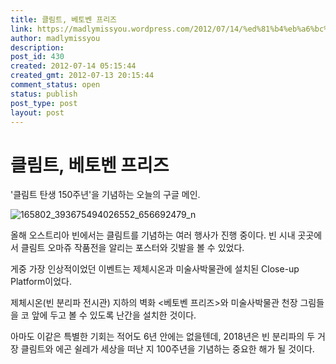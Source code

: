 ```yaml
---
title: 클림트, 베토벤 프리즈
link: https://madlymissyou.wordpress.com/2012/07/14/%ed%81%b4%eb%a6%bc%ed%8a%b8-%eb%b2%a0%ed%86%a0%eb%b2%a4-%ed%94%84%eb%a6%ac%ec%a6%88/
author: madlymissyou
description: 
post_id: 430
created: 2012-07-14 05:15:44
created_gmt: 2012-07-13 20:15:44
comment_status: open
status: publish
post_type: post
layout: post
---
```


# 클림트, 베토벤 프리즈

'클림트 탄생 150주년'을 기념하는 오늘의 구글 메인.

![165802_393675494026552_656692479_n](http://madlymissyou.files.wordpress.com/2014/05/165802_393675494026552_656692479_n.jpg)

올해 오스트리아 빈에서는 클림트를 기념하는 여러 행사가 진행 중이다. 빈 시내 곳곳에서 클림트 오마쥬 작품전을 알리는 포스터와 깃발을 볼 수 있었다.

게중 가장 인상적이었던 이벤트는 제체시온과 미술사박물관에 설치된 Close-up Platform이었다.

제체시온(빈 분리파 전시관) 지하의 벽화 <베토벤 프리즈>와 미술사박물관 천장 그림들을 코 앞에 두고 볼 수 있도록 난간을 설치한 것이다.

아마도 이같은 특별한 기회는 적어도 6년 안에는 없을텐데, 2018년은 빈 분리파의 두 거장 클림트와 에곤 쉴레가 세상을 떠난 지 100주년을 기념하는 중요한 해가 될 것이다.